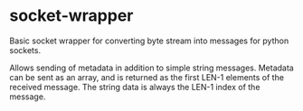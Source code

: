 # socket-wrapper
Basic socket wrapper for converting byte stream into messages for python sockets.

Allows sending of metadata in addition to simple string messages. Metadata can be sent as an array, and is returned as the first LEN-1 elements of the received message. The string data is always the LEN-1 index of the message. 
